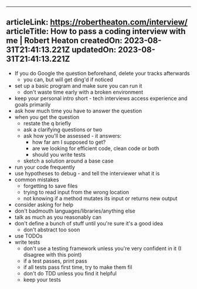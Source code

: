 -----------------------
articleLink: https://robertheaton.com/interview/
articleTitle: How to pass a coding interview with me | Robert Heaton
createdOn: 2023-08-31T21:41:13.221Z
updatedOn: 2023-08-31T21:41:13.221Z
-----------------------

- If you do Google the question beforehand, delete your tracks afterwards
  - you can, but will get ding'd if noticed
- set up a basic program and make sure you can run it
  - don't waste time early with a broken environment
- keep your personal intro short - tech interviews access experience and goals primarily
- ask how much time you have to answer the question
- when you get the question
  - restate the q briefly
  - ask a clarifying questions or two
  - ask how you'll be assessed - it answers:
    - how far am I supposed to get?
    - are we looking for efficient code, clean code or both
    - should you write tests
  - sketch a solution around a base case
- run your code frequently
- use hypotheses to debug - and tell the interviewer what it is
- common mistakes
  - forgetting to save files
  - trying to read input from the wrong location
  - not knowing if a method mutates its input or returns new output
- consider asking for help
- don't badmouth languages/libraries/anything else
- talk as much as you reasonably can
- don't define a bunch of stuff until you're sure it's a good idea
  - don't abstract too soon
- use TODOs
- write tests
  - don't use a testing framework unless you're very confident in it (I disagree with this point)
  - if a test passes, print pass
  - if all tests pass first time, try to make them fil
  - don't do TDD unless you find it helpful
  - keep your tests